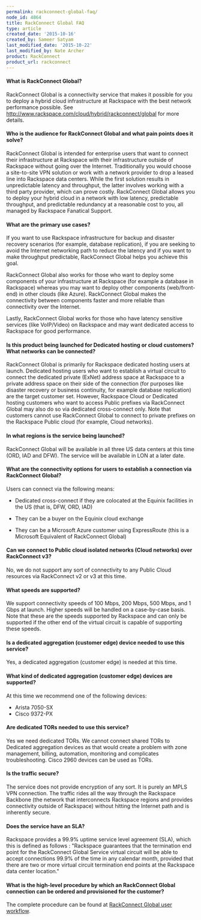 ```yaml
---
permalink: rackconnect-global-faq/
node_id: 4864
title: RackConnect Global FAQ
type: article
created_date: '2015-10-16'
created_by: Sameer Satyam
last_modified_date: '2015-10-22'
last_modified_by: Nate Archer
product: RackConnect
product_url: rackconnect
---
```


#### What is RackConnect Global?

RackConnect Global is a connectivity service that makes it
possible for you to deploy a hybrid cloud infrastructure at Rackspace
with the best network performance possible. See
<http://www.rackspace.com/cloud/hybrid/rackconnect/global> for more
details.

#### Who is the audience for RackConnect Global and what pain points does it solve?

RackConnect Global is intended for enterprise users that want to connect their
infrastructure at Rackspace with their infrastructure outside of
Rackspace without going over the Internet. Traditionally you would
choose a site-to-site VPN solution or work with a network provider to
drop a leased line into Rackspace data centers. While the first solution
results in unpredictable latency and throughput, the latter involves
working with a third party provider, which can prove costly.
RackConnect Global allows you to deploy your hybrid cloud in a network with low
latency, predictable throughput, and predictable redundancy at a
reasonable cost to you, all managed by Rackspace Fanatical Support.

#### What are the primary use cases?

If you want to use Rackspace infrastructure for backup and disaster recovery
scenarios (for example, database replication), if you are seeking to
avoid the Internet networking path to reduce the latency and if you want
to make throughput predictable, RackConnect Global helps you achieve this goal.

RackConnect Global also works for those who want to deploy some components of your
infrastructure at Rackspace (for example a database in Rackspace)
whereas you may want to deploy other components (web/front-end) in other
clouds (like Azure). RackConnect Global makes the connectivity between components
faster and more reliable than connectivity over the Internet.

Lastly, RackConnect Global works for those who have latency sensitive
services (like VoIP/Video) on Rackspace and may want dedicated access to
Rackspace for good performance.

#### Is this product being launched for Dedicated hosting or cloud customers? What networks can be connected?

RackConnect Global is primarily for Rackspace dedicated hosting users at
launch. Dedicated hosting users who want to establish a virtual circuit
to connect the dedicated private (ExNet) address space at Rackspace to a
private address space on their side of the connection (for purposes like
disaster recovery or business continuity, for example database replication)
are the target customer set. However, Rackspace Cloud or Dedicated
hosting customers who want to access Public prefixes via RackConnect Global may also do
so via dedicated cross-connect only. Note that customers cannot use
RackConnect Global to connect to private prefixes on the Rackspace Public
cloud (for example, Cloud networks).

#### In what regions is the service being launched?

RackConnect Global will be available in all three US data centers at this time
(ORD, IAD and DFW). The service will be available in LON at a later
date.

#### What are the connectivity options for users to establish a connection via RackConnect Global?

Users can connect via the following means:

- Dedicated cross-connect if they are colocated at the Equinix
facilities in the US (that is, DFW, ORD, IAD)

- They can be a buyer on the Equinix cloud exchange

- They can be a Microsoft Azure customer using ExpressRoute (this is a
Microsoft Equivalent of RackConnect Global)

#### Can we connect to Public cloud isolated networks (Cloud networks) over RackConnect v3?

No, we do not support any sort of connectivity to any Public Cloud
resources via RackConnect v2 or v3 at this time.

#### What speeds are supported?

We support connectivity speeds of 100 Mbps, 200 Mbps, 500 Mbps, and 1 Gbps
at launch. Higher speeds will be handled on a case-by-case basis. Note
that these are the speeds supported by Rackspace and can only be
supported if the other end of the virtual circuit is capable of
supporting these speeds.

#### Is a dedicated aggregation (customer edge) device needed to use this service?

Yes, a dedicated aggregation (customer edge) is needed at this time.

#### What kind of dedicated aggregation (customer edge) devices are supported?

At this time we recommend one of the following devices:

-   Arista 7050-SX
-   Cisco 9372-PX

#### Are dedicated TORs needed to use this service?

Yes we need dedicated TORs. We cannot connect shared TORs to Dedicated
aggregation devices as that would create a problem with zone management,
billing, automation, monitoring and complicates troubleshooting. Cisco
2960 devices can be used as TORs.

#### Is the traffic secure?

The service does not provide encryption of any sort. It is purely an
MPLS VPN connection. The traffic rides all the way through the Rackspace
Backbone (the network that interconnects Rackspace regions and provides
connectivity outside of Rackspace) without hitting the Internet path and
is inherently secure.

#### Does the service have an SLA?

Rackspace provides a 99.9% uptime service level agreement (SLA), which this is defined as follows :
"Rackspace guarantees that the termination end point for the RackConnect
Global Service virtual circuit will be able to accept connections 99.9%
of the time in any calendar month, provided that there are two or more
virtual circuit termination end points at the Rackspace data center
location."

#### What is the high-level procedure by which an RackConnect Global connection can be ordered and provisioned for the customer?

The complete procedure can be found at [RackConnect Global user workflow](/how-to/rackconnect-global-user-workflow).
